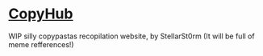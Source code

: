 # [CopyHub](https://stellarst0rm.github.io/copyhub)

WIP silly copypastas recopilation website, by StellarSt0rm
(It will be full of meme refferences!)
